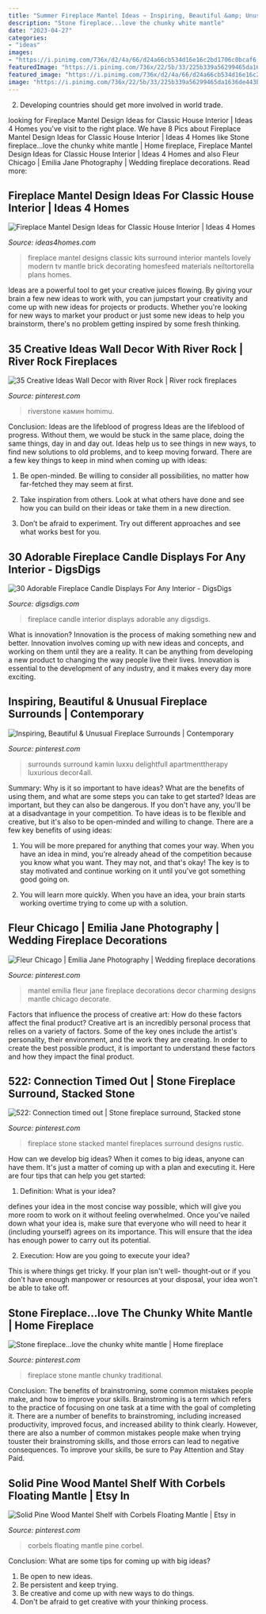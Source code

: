 ```yaml
---
title: "Summer Fireplace Mantel Ideas ~ Inspiring, Beautiful &amp; Unusual Fireplace Surrounds"
description: "Stone fireplace...love the chunky white mantle"
date: "2023-04-27"
categories:
- "ideas"
images:
- "https://i.pinimg.com/736x/d2/4a/66/d24a66cb534d16e16c2bd1706c0bcaf6.jpg"
featuredImage: "https://i.pinimg.com/736x/22/5b/33/225b339a56299465da1636de443b8310.jpg"
featured_image: "https://i.pinimg.com/736x/d2/4a/66/d24a66cb534d16e16c2bd1706c0bcaf6.jpg"
image: "https://i.pinimg.com/736x/22/5b/33/225b339a56299465da1636de443b8310.jpg"
---
```



2. Developing countries should get more involved in world trade.

	

		
looking for Fireplace Mantel Design Ideas for Classic House Interior | Ideas 4 Homes you've visit to the right place. We have 8 Pics about Fireplace Mantel Design Ideas for Classic House Interior | Ideas 4 Homes like Stone fireplace...love the chunky white mantle | Home fireplace, Fireplace Mantel Design Ideas for Classic House Interior | Ideas 4 Homes and also Fleur Chicago | Emilia Jane Photography | Wedding fireplace decorations. Read more:
		
    
## Fireplace Mantel Design Ideas For Classic House Interior | Ideas 4 Homes

<img loading=lazy src="http://www.ideas4homes.com/wp-content/uploads/2015/04/Epic-Classic-Fireplace-Mantel-Design-Ideas.jpg" onerror="this.onerror=null;this.src='https://tse3.mm.bing.net/th?id=OIP.-b26DxUDGoNLhid2C7uM5wHaJ3&amp;pid=15.1';" alt="Fireplace Mantel Design Ideas for Classic House Interior | Ideas 4 Homes">

_Source: ideas4homes.com_

>fireplace mantel designs classic kits surround interior mantels lovely modern tv mantle brick decorating homesfeed materials neiltortorella plans homes. 

	

Ideas are a powerful tool to get your creative juices flowing. By giving your brain a few new ideas to work with, you can jumpstart your creativity and come up with new ideas for projects or products. Whether you're looking for new ways to market your product or just some new ideas to help you brainstorm, there's no problem getting inspired by some fresh thinking.

    
## 35 Creative Ideas Wall Decor With River Rock | River Rock Fireplaces

<img loading=lazy src="https://i.pinimg.com/736x/43/0f/ad/430fade3755d46f3fcc861f1734a4f51.jpg" onerror="this.onerror=null;this.src='https://tse1.mm.bing.net/th?id=OIP.UQEoXAcOTkMqmJirB1Rk9QHaMS&amp;pid=15.1';" alt="35 Creative Ideas Wall Decor with River Rock | River rock fireplaces">

_Source: pinterest.com_

>riverstone камин homimu. 

	

Conclusion: Ideas are the lifeblood of progress
Ideas are the lifeblood of progress. Without them, we would be stuck in the same place, doing the same things, day in and day out. Ideas help us to see things in new ways, to find new solutions to old problems, and to keep moving forward.
There are a few key things to keep in mind when coming up with ideas:

1. Be open-minded. Be willing to consider all possibilities, no matter how far-fetched they may seem at first.

2. Take inspiration from others. Look at what others have done and see how you can build on their ideas or take them in a new direction.

3. Don’t be afraid to experiment. Try out different approaches and see what works best for you.

    
## 30 Adorable Fireplace Candle Displays For Any Interior - DigsDigs

<img loading=lazy src="http://www.digsdigs.com/photos/adorable-fireplace-candle-displays-for-any-interior-16.jpg" onerror="this.onerror=null;this.src='https://tse3.mm.bing.net/th?id=OIP.Y8P_nMRd-TeYZiFbyhg7XwHaKh&amp;pid=15.1';" alt="30 Adorable Fireplace Candle Displays For Any Interior - DigsDigs">

_Source: digsdigs.com_

>fireplace candle interior displays adorable any digsdigs. 

	

What is innovation?
Innovation is the process of making something new and better. Innovation involves coming up with new ideas and concepts, and working on them until they are a reality. It can be anything from developing a new product to changing the way people live their lives. Innovation is essential to the development of any industry, and it makes every day more exciting.

    
## Inspiring, Beautiful &amp; Unusual Fireplace Surrounds | Contemporary

<img loading=lazy src="https://i.pinimg.com/736x/22/5b/33/225b339a56299465da1636de443b8310.jpg" onerror="this.onerror=null;this.src='https://tse2.mm.bing.net/th?id=OIP.ZAlku_iQ1Dq2oILe7tXlcgHaKo&amp;pid=15.1';" alt="Inspiring, Beautiful &amp; Unusual Fireplace Surrounds | Contemporary">

_Source: pinterest.com_

>surrounds surround kamin luxxu delightfull apartmenttherapy luxurious decor4all. 

	

Summary: Why is it so important to have ideas? What are the benefits of using them, and what are some steps you can take to get started?
Ideas are important, but they can also be dangerous. If you don't have any, you'll be at a disadvantage in your competition. To have ideas is to be flexible and creative, but it's also to be open-minded and willing to change. There are a few key benefits of using ideas: 
1) You will be more prepared for anything that comes your way. When you have an idea in mind, you're already ahead of the competition because you know what you want. They may not, and that's okay! The key is to stay motivated and continue working on it until you've got something good going on. 

2) You will learn more quickly. When you have an idea, your brain starts working overtime trying to come up with a solution.

    
## Fleur Chicago | Emilia Jane Photography | Wedding Fireplace Decorations

<img loading=lazy src="https://i.pinimg.com/736x/c9/d5/95/c9d595e2746f705db1e527cb2d84ecae--emilia-mantel.jpg" onerror="this.onerror=null;this.src='https://tse1.mm.bing.net/th?id=OIP.vXQGKbTZIxciul0Rb05BVwHaLH&amp;pid=15.1';" alt="Fleur Chicago | Emilia Jane Photography | Wedding fireplace decorations">

_Source: pinterest.com_

>mantel emilia fleur jane fireplace decorations decor charming designs mantle chicago decorate. 

	

Factors that influence the process of creative art: How do these factors affect the final product?
Creative art is an incredibly personal process that relies on a variety of factors. Some of the key ones include the artist's personality, their environment, and the work they are creating. In order to create the best possible product, it is important to understand these factors and how they impact the final product.

    
## 522: Connection Timed Out | Stone Fireplace Surround, Stacked Stone

<img loading=lazy src="https://i.pinimg.com/736x/6e/94/43/6e9443406550c643f30db3d56026b89f--stone-fireplace-designs-stone-fireplace-mantel.jpg" onerror="this.onerror=null;this.src='https://tse2.mm.bing.net/th?id=OIP.BzvqsPBha1kYk4-DzbhzwAHaLE&amp;pid=15.1';" alt="522: Connection timed out | Stone fireplace surround, Stacked stone">

_Source: pinterest.com_

>fireplace stone stacked mantel fireplaces surround designs rustic. 

	

How can we develop big ideas?
When it comes to big ideas, anyone can have them. It's just a matter of coming up with a plan and executing it. Here are four tips that can help you get started:
1. Definition: What is your idea?

 defines your idea in the most concise way possible, which will give you more room to work on it without feeling overwhelmed. Once you've nailed down what your idea is, make sure that everyone who will need to hear it (including yourself) agrees on its importance. This will ensure that the idea has enough power to carry out its potential.

2. Execution: How are you going to execute your idea?

This is where things get tricky. If your plan isn't well- thought-out or if you don't have enough manpower or resources at your disposal, your idea won't be able to take off.

    
## Stone Fireplace...love The Chunky White Mantle | Home Fireplace

<img loading=lazy src="https://i.pinimg.com/736x/b8/e2/af/b8e2af6082ce7361a2675d05010937fe.jpg" onerror="this.onerror=null;this.src='https://tse1.mm.bing.net/th?id=OIP.mPE2wgpZ4O4BNj9hiPYsbQHaJ4&amp;pid=15.1';" alt="Stone fireplace...love the chunky white mantle | Home fireplace">

_Source: pinterest.com_

>fireplace stone mantle chunky traditional. 

	

Conclusion: The benefits of brainstroming, some common mistakes people make, and how to improve your skills.
Brainstroming is a term which refers to the practice of focusing on one task at a time with the goal of completing it. There are a number of benefits to brainstroming, including increased productivity, improved focus, and increased ability to think clearly. However, there are also a number of common mistakes people make when trying touster their brainstroming skills, and those errors can lead to negative consequences. To improve your skills, be sure to Pay Attention and Stay Paid.

    
## Solid Pine Wood Mantel Shelf With Corbels Floating Mantle | Etsy In

<img loading=lazy src="https://i.pinimg.com/736x/d2/4a/66/d24a66cb534d16e16c2bd1706c0bcaf6.jpg" onerror="this.onerror=null;this.src='https://tse4.mm.bing.net/th?id=OIP.rynQVidOVruiocY3JodSaQHaHa&amp;pid=15.1';" alt="Solid Pine Wood Mantel Shelf with Corbels Floating Mantle | Etsy in">

_Source: pinterest.com_

>corbels floating mantle pine corbel. 

	

Conclusion: What are some tips for coming up with big ideas?
1. Be open to new ideas.
2. Be persistent and keep trying.
3. Be creative and come up with new ways to do things.
4. Don't be afraid to get creative with your thinking process.

